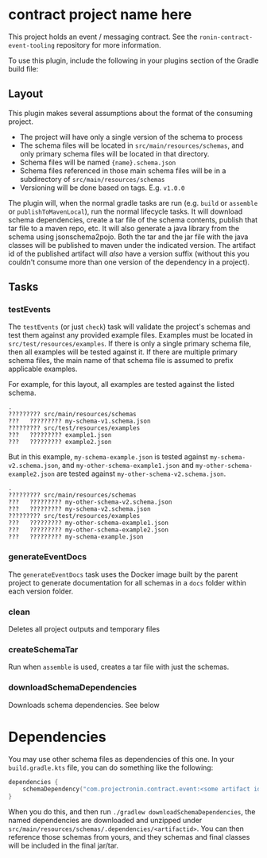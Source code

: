 # contract project name here

This project holds an event / messaging contract.  See the `ronin-contract-event-tooling` repository for more information.

To use this plugin, include the following in your plugins section of the Gradle build file:

## Layout

This plugin makes several assumptions about the format of the consuming project.

* The project will have only a single version of the schema to process
* The schema files will be located in `src/main/resources/schemas`, and only primary schema files will be located in that directory.
* Schema files will be named `{name}.schema.json`
* Schema files referenced in those main schema files will be in a subdirectory of `src/main/resources/schemas`
* Versioning will be done based on tags.  E.g. `v1.0.0`

The plugin will, when the normal gradle tasks are run (e.g. `build` or `assemble` or `publishToMavenLocal`), run the normal lifecycle tasks.  It will download schema dependencies, create a
tar file of the schema contents, publish that tar file to a maven repo, etc.  It will also generate a java library from the schema using jsonschema2pojo.  Both the tar and the jar file with
the java classes will be published to maven under the indicated version.  The artifact id of the published artifact will _also_ have a version suffix (without this you couldn't consume
more than one version of the dependency in a project).

## Tasks

### testEvents

The `testEvents` (or just `check`) task will validate the project's schemas and test them against any provided example files.  Examples must be located in `src/test/resources/examples`.  If there
is only a single primary schema file, then all examples will be tested against it.  If there are multiple primary schema files, the main name of that schema file is assumed to prefix
applicable examples.

For example, for this layout, all examples are tested against the listed schema.

    .
    ????????? src/main/resources/schemas
    ???   ????????? my-schema-v1.schema.json
    ????????? src/test/resources/examples
    ???   ????????? example1.json
    ???   ????????? example2.json

But in this example, `my-schema-example.json` is tested against `my-schema-v2.schema.json`, and `my-other-schema-example1.json` and `my-other-schema-example2.json` are tested
against `my-other-schema-v2.schema.json`.

    .
    ????????? src/main/resources/schemas
    ???   ????????? my-other-schema-v2.schema.json
    ???   ????????? my-schema-v2.schema.json
    ????????? src/test/resources/examples
    ???   ????????? my-other-schema-example1.json
    ???   ????????? my-other-schema-example2.json
    ???   ????????? my-schema-example.json

### generateEventDocs

The `generateEventDocs` task uses the Docker image built by the parent project to generate documentation for all schemas
in a `docs` folder within each version folder.

### clean

Deletes all project outputs and temporary files

### createSchemaTar

Run when `assemble` is used, creates a tar file with just the schemas.

### downloadSchemaDependencies

Downloads schema dependencies.  See below

# Dependencies

You may use other schema files as dependencies of this one.  In your `build.gradle.kts` file, you can do something like the following:

```kotlin
dependencies {
    schemaDependency("com.projectronin.contract.event:<some artifact id>-v<some major version>:<some version>:schemas@tar.gz")
}
```

When you do this, and then run `./gradlew downloadSchemaDependencies`, the named dependencies are downloaded and unzipped under `src/main/resources/schemas/.dependencies/<artifactid>`.  You
can then reference those schemas from yours, and they schemas and final classes will be included in the final jar/tar.
